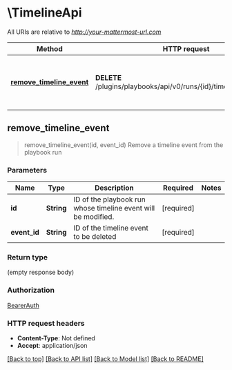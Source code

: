 # \TimelineApi

All URIs are relative to *http://your-mattermost-url.com*

Method | HTTP request | Description
------------- | ------------- | -------------
[**remove_timeline_event**](TimelineApi.md#remove_timeline_event) | **DELETE** /plugins/playbooks/api/v0/runs/{id}/timeline/{event_id}/ | Remove a timeline event from the playbook run



## remove_timeline_event

> remove_timeline_event(id, event_id)
Remove a timeline event from the playbook run

### Parameters


Name | Type | Description  | Required | Notes
------------- | ------------- | ------------- | ------------- | -------------
**id** | **String** | ID of the playbook run whose timeline event will be modified. | [required] |
**event_id** | **String** | ID of the timeline event to be deleted | [required] |

### Return type

 (empty response body)

### Authorization

[BearerAuth](../README.md#BearerAuth)

### HTTP request headers

- **Content-Type**: Not defined
- **Accept**: application/json

[[Back to top]](#) [[Back to API list]](../README.md#documentation-for-api-endpoints) [[Back to Model list]](../README.md#documentation-for-models) [[Back to README]](../README.md)

